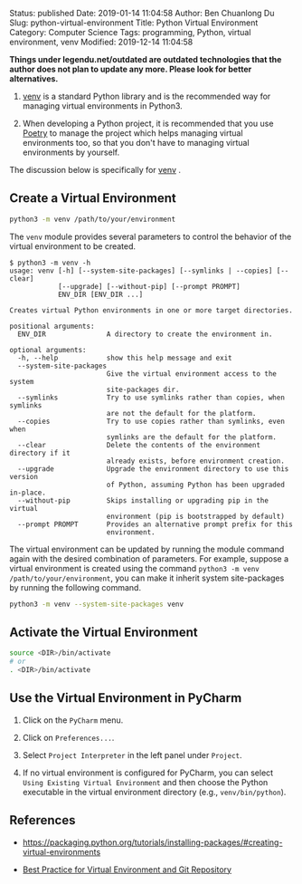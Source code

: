 Status: published
Date: 2019-01-14 11:04:58
Author: Ben Chuanlong Du
Slug: python-virtual-environment
Title: Python Virtual Environment
Category: Computer Science
Tags: programming, Python, virtual environment, venv
Modified: 2019-12-14 11:04:58

**Things under legendu.net/outdated are outdated technologies that the author does not plan to update any more. Please look for better alternatives.**

1. [venv](https://docs.python.org/3/library/venv.html#module-venv)
    is a standard Python library
    and is the recommended way for managing virtual environments in Python3. 

2. When developing a Python project,
    it is recommended that you use 
    [Poetry](http://www.legendu.net/misc/blog/python-poetry-tips)
    to manage the project
    which helps managing virtual environments too,
    so that you don't have to managing virtual environments by yourself.

The discussion below is specifically for
[venv](https://docs.python.org/3/library/venv.html#module-venv)
.

## Create a Virtual Environment

```bash
python3 -m venv /path/to/your/environment
```
The `venv` module provides several parameters to control the behavior of the virtual environment to be created.
```
$ python3 -m venv -h
usage: venv [-h] [--system-site-packages] [--symlinks | --copies] [--clear]
            [--upgrade] [--without-pip] [--prompt PROMPT]
            ENV_DIR [ENV_DIR ...]

Creates virtual Python environments in one or more target directories.

positional arguments:
  ENV_DIR               A directory to create the environment in.

optional arguments:
  -h, --help            show this help message and exit
  --system-site-packages
                        Give the virtual environment access to the system
                        site-packages dir.
  --symlinks            Try to use symlinks rather than copies, when symlinks
                        are not the default for the platform.
  --copies              Try to use copies rather than symlinks, even when
                        symlinks are the default for the platform.
  --clear               Delete the contents of the environment directory if it
                        already exists, before environment creation.
  --upgrade             Upgrade the environment directory to use this version
                        of Python, assuming Python has been upgraded in-place.
  --without-pip         Skips installing or upgrading pip in the virtual
                        environment (pip is bootstrapped by default)
  --prompt PROMPT       Provides an alternative prompt prefix for this
                        environment.
```
The virtual environment can be updated by running the module command again 
with the desired combination of parameters.
For example, 
suppose a virtual environment is created using the command `python3 -m venv /path/to/your/environment`,
you can make it inherit system site-packages by running the following command.
```bash
python3 -m venv --system-site-packages venv
```

## Activate the Virtual Environment

```bash
source <DIR>/bin/activate
# or 
. <DIR>/bin/activate
```

## Use the Virtual Environment in PyCharm

1. Click on the `PyCharm` menu.

2. Click on `Preferences...`.

3. Select `Project Interpreter` in the left panel under `Project`.

4. If no virtual environment is configured for PyCharm, 
    you can select `Using Existing Virtual Environment` 
    and then choose the Python executable in the virtual environment directory (e.g., `venv/bin/python`).

## References

- https://packaging.python.org/tutorials/installing-packages/#creating-virtual-environments

- [Best Practice for Virtual Environment and Git Repository](http://libzx.so/main/learning/2016/03/13/best-practice-for-virtualenv-and-git-repos.html)
